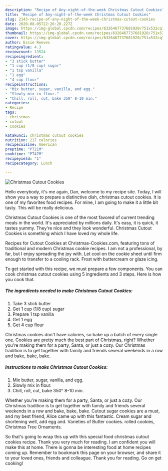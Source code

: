 ```yaml
---
description: "Recipe of Any-night-of-the-week Christmas Cutout Cookies"
title: "Recipe of Any-night-of-the-week Christmas Cutout Cookies"
slug: 2143-recipe-of-any-night-of-the-week-christmas-cutout-cookies
date: 2020-08-05T22:26:20.227Z
image: https://img-global.cpcdn.com/recipes/6326467737681920/751x532cq70/christmas-cutout-cookies-recipe-main-photo.jpg
thumbnail: https://img-global.cpcdn.com/recipes/6326467737681920/751x532cq70/christmas-cutout-cookies-recipe-main-photo.jpg
cover: https://img-global.cpcdn.com/recipes/6326467737681920/751x532cq70/christmas-cutout-cookies-recipe-main-photo.jpg
author: Essie Reeves
ratingvalue: 4.3
reviewcount: 13524
recipeingredient:
- "3 stick butter"
- "1 cup (1/8 cup) sugar"
- "1 tsp vanilla"
- "1 egg"
- "4 cup flour"
recipeinstructions:
- "Mix butter, sugar, vanilla, and egg."
- "Slowly mix in flour."
- "Chill, roll, cut, bake 350° 8-10 min."
categories:
- Recipe
tags:
- christmas
- cutout
- cookies

katakunci: christmas cutout cookies 
nutrition: 217 calories
recipecuisine: American
preptime: "PT21M"
cooktime: "PT47M"
recipeyield: "1"
recipecategory: Lunch

---
```



![Christmas Cutout Cookies](https://img-global.cpcdn.com/recipes/6326467737681920/751x532cq70/christmas-cutout-cookies-recipe-main-photo.jpg)

Hello everybody, it's me again, Dan, welcome to my recipe site. Today, I will show you a way to prepare a distinctive dish, christmas cutout cookies. It is one of my favorites food recipes. For mine, I am going to make it a little bit tasty. This will be really delicious.

Christmas Cutout Cookies is one of the most favored of current trending meals in the world. It's appreciated by millions daily. It's easy, it is quick, it tastes yummy. They're nice and they look wonderful. Christmas Cutout Cookies is something which I have loved my whole life.

Recipes for Cutout Cookies at Christmas-Cookies.com, featuring tons of traditional and modern Christmas cookie recipes. I am not a professional, by far, but I enjoy spreading the joy with. Let cool on the cookie sheet until firm enough to transfer to a cooling rack. Frost with buttercream or glaze icing.


To get started with this recipe, we must prepare a few components. You can cook christmas cutout cookies using 5 ingredients and 3 steps. Here is how you cook that.

<!--inarticleads1-->

##### The ingredients needed to make Christmas Cutout Cookies:

1. Take 3 stick butter
1. Get 1 cup (1/8 cup) sugar
1. Prepare 1 tsp vanilla
1. Get 1 egg
1. Get 4 cup flour


Christmas cookies don&#39;t have calories, so bake up a batch of every single one. Cookies are pretty much the best part of Christmas, right? Whether you&#39;re making them for a party, Santa, or just a cozy. Our Christmas tradition is to get together with family and friends several weekends in a row and bake, bake, bake. 

<!--inarticleads2-->

##### Instructions to make Christmas Cutout Cookies:

1. Mix butter, sugar, vanilla, and egg.
1. Slowly mix in flour.
1. Chill, roll, cut, bake 350° 8-10 min.


Whether you&#39;re making them for a party, Santa, or just a cozy. Our Christmas tradition is to get together with family and friends several weekends in a row and bake, bake, bake. Cutout sugar cookies are a must, and my best friend, Alice came up with this fantastic. Cream sugar and shortening well, add egg and. Varieties of Butter cookies. rolled cookies, Christmas Tree Ornaments. 

So that's going to wrap this up with this special food christmas cutout cookies recipe. Thank you very much for reading. I am confident you will make this at home. There is gonna be interesting food at home recipes coming up. Remember to bookmark this page on your browser, and share it to your loved ones, friends and colleague. Thank you for reading. Go on get cooking!
